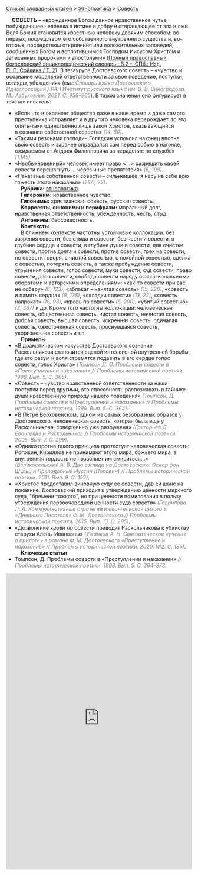 <style>
st { color: Gray;
  font-style: italic;}
</style>

[Список словарных статей](https://thesaurus-dostoevsky.github.io/Thesaurus/) > [Этнопоэтика](ethnopoe.md) > [Cовесть](совесть.md) 

&nbsp;&nbsp;&nbsp;&nbsp;**СОВЕСТЬ** – «врожденное Богом данное нравственное чутье, побуждающее человека к истине и добру и отвращающее от зла и лжи. Воля Божия становится известною человеку двояким способом: во-первых, посредством его собственного внутреннего существа и, во-вторых, посредством откровения или положительных заповедей, сообщенных Богом и воплотившимся Господом Иисусом Христом и записанных пророками и апостолами» ([Полный православный богословский энциклопедический словарь : В 2 т. СПб.: Изд. П. П. Сойкина / Т. 2](https://azbyka.ru/)). В тезаурусе Достоевского совесть – «чувство и осознание моральной ответственности за свое поведение, поступки, взгляды, убеждения» (см.:<st> Словарь языка Достоевского. Идиоглоссарий / РАН Институт русского языка им. В. В. Виноградова. М.: Азбуковник, 2021. С. 956–965</st>). В таком значении оно фигурирует в текстах писателя:
* «Если что и охраняет общество даже в наше время и даже самого преступника исправляет и в другого человека перерождает, то это опять-таки единственно лишь закон Христов, сказывающийся в сознании собственной совести» <st>(14, 60)</st>.
* «Такими резонами господин Голядкин успокоил наконец вполне свою совесть и заранее оправдался сам перед собою в нагоняе, ожидаемом от Андрея Филипповича за нерадение по службе» <st>(1,145)</st>.
* «Необыкновенный» человек имеет право <…> разрешить своей совести перешагнуть … через иные препятствия» <st>(6, 199)</st>.
* «Наказанье собственной совести – сильнейшее, я несу на себе всю тяжесть этого наказанья» <st>(28/1, 72)</st>.  
&nbsp;&nbsp;&nbsp;&nbsp;**Рубрика:** [этнопоэтика](ethnopoe.md).  
&nbsp;&nbsp;&nbsp;&nbsp;**Гипероним:** нравственное чувство.  
&nbsp;&nbsp;&nbsp;&nbsp;**Гипонимы:** христианская совесть, русская совесть.  
&nbsp;&nbsp;&nbsp;&nbsp;**Корреляты, синонимы и перифразы:** моральный долг, нравственная ответственность,  убежденность, честь, стыд.  
&nbsp;&nbsp;&nbsp;&nbsp;**Антонимы:** бессовестность.  
&nbsp;&nbsp;&nbsp;&nbsp;**Контексты**  
&nbsp;&nbsp;&nbsp;&nbsp;В ближнем контексте частотны устойчивые коллокации: без зазрения совести, без стыда и совести, без чести и совести, в глубине сердца и совести, в глубине души и совести, для очистки совести, против долга и совести,  против совести,  грех на  совести, по совести говоря,  с чистой совестью, с покойной совестью, сделка с совестью, потерять совесть, а также пробуждение совести, угрызения совести, голос совести, муки совести, суд совести, право совести, дело совести, свобода совести наряду с окказиональными оборотами и авторскими определениями:   «как-то совести при вас не соберу» <st>(6, 123)</st>, «аблакат – нанятая совесть» <st>(15, 220)</st>, «совесть и память сердца» <st>(8, 128)</st>, «складки совести» <st>(13, 22)</st>, «совесть напрокат» <st>(18, 98)</st>, «кровь по совести» <st>(6, 200)</st>, «убитый совестью» <st>(2, 387)</st> и др. Кроме того частотны коллокации: человеческая совесть,  общественная совесть, чистая совесть, нечистая совесть, добрая совесть, высшая совесть, искренняя совесть, одичалая совесть, ожесточенная совесть, проснувшаяся совесть, укоризненная совесть и т.п.  
&nbsp;&nbsp;&nbsp;&nbsp;**Примеры**  
* «В драматическом искусстве Достоевского сознание Раскольникова становится сценой интенсивной внутренней борьбы, где его разум и воля стремятся подавить в его сердце голос совести, голос Христа» <st>(Томпсон Д. О. Проблемы совести в «Преступлении и наказании» // Проблемы исторической поэтики. 1998. Вып. 5. С. 365)</st>.
* «Совесть – чувство нравственной ответственности за наши поступки перед другими, это способность распознавать в тайнике души нравственную природу нашего поведения» <st>(Томпсон, Д. Проблемы совести в «Преступлении и наказании» // Проблемы исторической поэтики. 1998. Вып. 5. С. 364)</st>.
* «В Петре Верховенском, одном из самых безобразных образов у Достоевского, человеческая совесть, которая была еще у Раскольникова, совершенно уже разрушена» <st>(Григорьев Д. Евангелие и Раскольников // Проблемы исторической поэтики. 2005. Вып. 7. С. 299)</st>.
* «Однако против такого принципа протестует человеческая совесть: Рогожин, Кириллов не принимают этого мира, божьего мира, а внутренняя гордость не позволяет им смириться…» <st>(Великосельский А. В. Два взгляда на Достоевского: Оскар фон Шульц и Преподобный Иустин (Попович) // Проблемы исторической поэтики. 2011. Вып. 9. С. 152)</st>.
* «Христос предоставил виновную суду ее совести, дав ей шанс на покаяние. Достоевский приходит к  утверждению ценности мирского суда, "бремени тяжкого", но при ценности помилования в  пользу утверждения первоочередной ценности суда совести» <st>(Гаврилова Л. А. Коммуникативные стратегии и евангельская цитата в «Дневнике Писателя» Ф. М. Достоевского // Проблемы исторической поэтики. 2015. Вып. 13. С. 295)</st>.
* «Дозволение *крови по совести* приводит Раскольникова к убийству старухи Алены Ивановны» <st>(Ужанков А. Н. Святоотеческое «учение о прилоге» в романе Ф. М. Достоевского «Преступление и наказание» // Проблемы исторической поэтики. 2020. №2. С. 185)</st>.  <br>
&nbsp;&nbsp;&nbsp;&nbsp;**Ключевые статьи**  
* Томпсон, Д. Проблемы совести в «Преступлении и наказании» <st>// Проблемы исторической поэтики. 1998. Вып. 5. С. 364–373.</st>

<iframe src="https://thesaurus-dostoevsky.github.io/nk/совесть.html" style="border:0px;width:100%;height:800px" allowfullscreen="true" webkitallowfullscreen="true" mozallowfullscreen="true">
